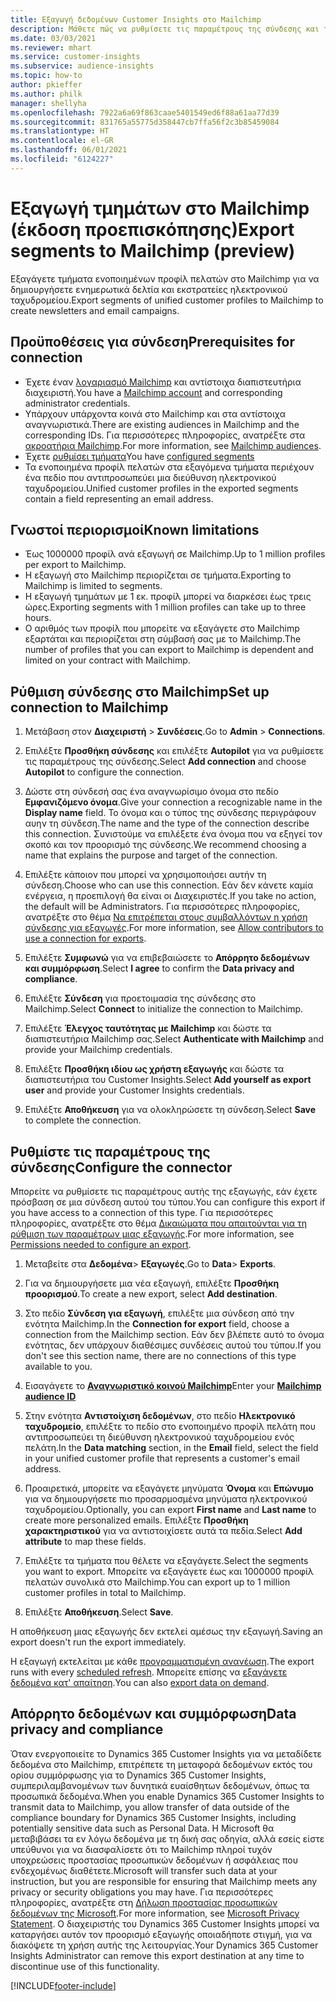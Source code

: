 ```yaml
---
title: Εξαγωγή δεδομένων Customer Insights στο Mailchimp
description: Μάθετε πώς να ρυθμίσετε τις παραμέτρους της σύνδεσης και της εξαγωγής στο Mailchimp.
ms.date: 03/03/2021
ms.reviewer: mhart
ms.service: customer-insights
ms.subservice: audience-insights
ms.topic: how-to
author: pkieffer
ms.author: philk
manager: shellyha
ms.openlocfilehash: 7922a6a69f863caae5401549ed6f88a61aa77d39
ms.sourcegitcommit: 831765a55775d358447cb7ffa56f2c3b85459084
ms.translationtype: HT
ms.contentlocale: el-GR
ms.lasthandoff: 06/01/2021
ms.locfileid: "6124227"
---
```

# <a name="export-segments-to-mailchimp-preview"></a><span data-ttu-id="e1adf-103">Εξαγωγή τμημάτων στο Mailchimp (έκδοση προεπισκόπησης)</span><span class="sxs-lookup"><span data-stu-id="e1adf-103">Export segments to Mailchimp (preview)</span></span>

<span data-ttu-id="e1adf-104">Εξαγάγετε τμήματα ενοποιημένων προφίλ πελατών στο Mailchimp για να δημιουργήσετε ενημερωτικά δελτία και εκστρατείες ηλεκτρονικού ταχυδρομείου.</span><span class="sxs-lookup"><span data-stu-id="e1adf-104">Export segments of unified customer profiles to Mailchimp to create newsletters and email campaigns.</span></span>

## <a name="prerequisites-for-connection"></a><span data-ttu-id="e1adf-105">Προϋποθέσεις για σύνδεση</span><span class="sxs-lookup"><span data-stu-id="e1adf-105">Prerequisites for connection</span></span>

-   <span data-ttu-id="e1adf-106">Έχετε έναν [λογαριασμό Mailchimp](https://mailchimp.com/) και αντίστοιχα διαπιστευτήρια διαχειριστή.</span><span class="sxs-lookup"><span data-stu-id="e1adf-106">You have a [Mailchimp account](https://mailchimp.com/) and corresponding administrator credentials.</span></span>
-   <span data-ttu-id="e1adf-107">Υπάρχουν υπάρχοντα κοινά στο Mailchimp και στα αντίστοιχα αναγνωριστικά.</span><span class="sxs-lookup"><span data-stu-id="e1adf-107">There are existing audiences in Mailchimp and the corresponding IDs.</span></span> <span data-ttu-id="e1adf-108">Για περισσότερες πληροφορίες, ανατρέξτε στα [ακροατήρια Mailchimp](https://mailchimp.com/help/create-audience/).</span><span class="sxs-lookup"><span data-stu-id="e1adf-108">For more information, see [Mailchimp audiences](https://mailchimp.com/help/create-audience/).</span></span>
-   <span data-ttu-id="e1adf-109">Έχετε [ρυθμίσει τμήματα](segments.md)</span><span class="sxs-lookup"><span data-stu-id="e1adf-109">You have [configured segments](segments.md)</span></span>
-   <span data-ttu-id="e1adf-110">Τα ενοποιημένα προφίλ πελατών στα εξαγόμενα τμήματα περιέχουν ένα πεδίο που αντιπροσωπεύει μια διεύθυνση ηλεκτρονικού ταχυδρομείου.</span><span class="sxs-lookup"><span data-stu-id="e1adf-110">Unified customer profiles in the exported segments contain a field representing an email address.</span></span>

## <a name="known-limitations"></a><span data-ttu-id="e1adf-111">Γνωστοί περιορισμοί</span><span class="sxs-lookup"><span data-stu-id="e1adf-111">Known limitations</span></span>

- <span data-ttu-id="e1adf-112">Έως 1000000 προφίλ ανά εξαγωγή σε Mailchimp.</span><span class="sxs-lookup"><span data-stu-id="e1adf-112">Up to 1 million profiles per export to Mailchimp.</span></span>
- <span data-ttu-id="e1adf-113">Η εξαγωγή στο Mailchimp περιορίζεται σε τμήματα.</span><span class="sxs-lookup"><span data-stu-id="e1adf-113">Exporting to Mailchimp is limited to segments.</span></span>
- <span data-ttu-id="e1adf-114">Η εξαγωγή τμημάτων με 1 εκ. προφίλ μπορεί να διαρκέσει έως τρεις ώρες.</span><span class="sxs-lookup"><span data-stu-id="e1adf-114">Exporting segments with 1 million profiles can take up to three hours.</span></span> 
- <span data-ttu-id="e1adf-115">Ο αριθμός των προφίλ που μπορείτε να εξαγάγετε στο Mailchimp εξαρτάται και περιορίζεται στη σύμβασή σας με το Mailchimp.</span><span class="sxs-lookup"><span data-stu-id="e1adf-115">The number of profiles that you can export to Mailchimp is dependent and limited on your contract with Mailchimp.</span></span>

## <a name="set-up-connection-to-mailchimp"></a><span data-ttu-id="e1adf-116">Ρύθμιση σύνδεσης στο Mailchimp</span><span class="sxs-lookup"><span data-stu-id="e1adf-116">Set up connection to Mailchimp</span></span>

1. <span data-ttu-id="e1adf-117">Μετάβαση στον **Διαχειριστή** > **Συνδέσεις**.</span><span class="sxs-lookup"><span data-stu-id="e1adf-117">Go to **Admin** > **Connections**.</span></span>

1. <span data-ttu-id="e1adf-118">Επιλέξτε **Προσθήκη σύνδεσης** και επιλέξτε **Autopilot** για να ρυθμίσετε τις παραμέτρους της σύνδεσης.</span><span class="sxs-lookup"><span data-stu-id="e1adf-118">Select **Add connection** and choose **Autopilot** to configure the connection.</span></span>

1. <span data-ttu-id="e1adf-119">Δώστε στη σύνδεσή σας ένα αναγνωρίσιμο όνομα στο πεδίο **Εμφανιζόμενο όνομα**.</span><span class="sxs-lookup"><span data-stu-id="e1adf-119">Give your connection a recognizable name in the **Display name** field.</span></span> <span data-ttu-id="e1adf-120">Το όνομα και ο τύπος της σύνδεσης περιγράφουν αυην τη σύνδεση.</span><span class="sxs-lookup"><span data-stu-id="e1adf-120">The name and the type of the connection describe this connection.</span></span> <span data-ttu-id="e1adf-121">Συνιστούμε να επιλέξετε ένα όνομα που να εξηγεί τον σκοπό και τον προορισμό της σύνδεσης.</span><span class="sxs-lookup"><span data-stu-id="e1adf-121">We recommend choosing a name that explains the purpose and target of the connection.</span></span>

1. <span data-ttu-id="e1adf-122">Επιλέξτε κάποιον που μπορεί να χρησιμοποιήσει αυτήν τη σύνδεση.</span><span class="sxs-lookup"><span data-stu-id="e1adf-122">Choose who can use this connection.</span></span> <span data-ttu-id="e1adf-123">Εάν δεν κάνετε καμία ενέργεια, η προεπιλογή θα είναι οι Διαχειριστές.</span><span class="sxs-lookup"><span data-stu-id="e1adf-123">If you take no action, the default will be Administrators.</span></span> <span data-ttu-id="e1adf-124">Για περισσότερες πληροφορίες, ανατρέξτε στο θέμα [Να επιτρέπεται στους συμβαλλόντων η χρήση σύνδεσης για εξαγωγές](connections.md#allow-contributors-to-use-a-connection-for-exports).</span><span class="sxs-lookup"><span data-stu-id="e1adf-124">For more information, see [Allow contributors to use a connection for exports](connections.md#allow-contributors-to-use-a-connection-for-exports).</span></span>

1. <span data-ttu-id="e1adf-125">Επιλέξτε **Συμφωνώ** για να επιβεβαιώσετε το **Απόρρητο δεδομένων και συμμόρφωση**.</span><span class="sxs-lookup"><span data-stu-id="e1adf-125">Select **I agree** to confirm the **Data privacy and compliance**.</span></span>

1. <span data-ttu-id="e1adf-126">Επιλέξτε **Σύνδεση** για προετοιμασία της σύνδεσης στο Mailchimp.</span><span class="sxs-lookup"><span data-stu-id="e1adf-126">Select **Connect** to initialize the connection to Mailchimp.</span></span>

1. <span data-ttu-id="e1adf-127">Επιλέξτε **Έλεγχος ταυτότητας με Mailchimp** και δώστε τα διαπιστευτήρια Mailchimp σας.</span><span class="sxs-lookup"><span data-stu-id="e1adf-127">Select **Authenticate with Mailchimp** and provide your Mailchimp credentials.</span></span>

1. <span data-ttu-id="e1adf-128">Επιλέξτε **Προσθήκη ιδίου ως χρήστη εξαγωγής** και δώστε τα διαπιστευτήρια του Customer Insights.</span><span class="sxs-lookup"><span data-stu-id="e1adf-128">Select **Add yourself as export user** and provide your Customer Insights credentials.</span></span>

1. <span data-ttu-id="e1adf-129">Επιλέξτε **Αποθήκευση** για να ολοκληρώσετε τη σύνδεση.</span><span class="sxs-lookup"><span data-stu-id="e1adf-129">Select **Save** to complete the connection.</span></span> 

## <a name="configure-the-connector"></a><span data-ttu-id="e1adf-130">Ρυθμίστε τις παραμέτρους της σύνδεσης</span><span class="sxs-lookup"><span data-stu-id="e1adf-130">Configure the connector</span></span>

<span data-ttu-id="e1adf-131">Μπορείτε να ρυθμίσετε τις παραμέτρους αυτής της εξαγωγής, εάν έχετε πρόσβαση σε μια σύνδεση αυτού του τύπου.</span><span class="sxs-lookup"><span data-stu-id="e1adf-131">You can configure this export if you have access to a connection of this type.</span></span> <span data-ttu-id="e1adf-132">Για περισσότερες πληροφορίες, ανατρέξτε στο θέμα [Δικαιώματα που απαιτούνται για τη ρύθμιση των παραμέτρων μιας εξαγωγής](export-destinations.md#set-up-a-new-export).</span><span class="sxs-lookup"><span data-stu-id="e1adf-132">For more information, see [Permissions needed to configure an export](export-destinations.md#set-up-a-new-export).</span></span>

1. <span data-ttu-id="e1adf-133">Μεταβείτε στα **Δεδομένα**> **Εξαγωγές**.</span><span class="sxs-lookup"><span data-stu-id="e1adf-133">Go to **Data**> **Exports**.</span></span>

1. <span data-ttu-id="e1adf-134">Για να δημιουργήσετε μια νέα εξαγωγή, επιλέξτε **Προσθήκη προορισμού**.</span><span class="sxs-lookup"><span data-stu-id="e1adf-134">To create a new export, select **Add destination**.</span></span>

1. <span data-ttu-id="e1adf-135">Στο πεδίο **Σύνδεση για εξαγωγή**, επιλέξτε μια σύνδεση από την ενότητα Mailchimp.</span><span class="sxs-lookup"><span data-stu-id="e1adf-135">In the **Connection for export** field, choose a connection from the Mailchimp section.</span></span> <span data-ttu-id="e1adf-136">Εάν δεν βλέπετε αυτό το όνομα ενότητας, δεν υπάρχουν διαθέσιμες συνδέσεις αυτού του τύπου.</span><span class="sxs-lookup"><span data-stu-id="e1adf-136">If you don't see this section name, there are no connections of this type available to you.</span></span>

1. <span data-ttu-id="e1adf-137">Εισαγάγετε το **[Αναγνωριστικό κοινού Mailchimp](https://mailchimp.com/help/find-audience-id/)**</span><span class="sxs-lookup"><span data-stu-id="e1adf-137">Enter your **[Mailchimp audience ID](https://mailchimp.com/help/find-audience-id/)**</span></span>

3. <span data-ttu-id="e1adf-138">Στην ενότητα **Αντιστοίχιση δεδομένων**, στο πεδίο **Ηλεκτρονικό ταχυδρομείο**, επιλέξτε το πεδίο στο ενοποιημένο προφίλ πελάτη που αντιπροσωπεύει τη διεύθυνση ηλεκτρονικού ταχυδρομείου ενός πελάτη.</span><span class="sxs-lookup"><span data-stu-id="e1adf-138">In the **Data matching** section, in the **Email** field, select the field in your unified customer profile that represents a customer's email address.</span></span> 

1. <span data-ttu-id="e1adf-139">Προαιρετικά, μπορείτε να εξαγάγετε μηνύματα **Όνομα** και **Επώνυμο** για να δημιουργήσετε πιο προσαρμοσμένα μηνύματα ηλεκτρονικού ταχυδρομείου.</span><span class="sxs-lookup"><span data-stu-id="e1adf-139">Optionally, you can export **First name** and **Last name** to create more personalized emails.</span></span> <span data-ttu-id="e1adf-140">Επιλέξτε **Προσθήκη χαρακτηριστικού** για να αντιστοιχίσετε αυτά τα πεδία.</span><span class="sxs-lookup"><span data-stu-id="e1adf-140">Select **Add attribute** to map these fields.</span></span>

1. <span data-ttu-id="e1adf-141">Επιλέξτε τα τμήματα που θέλετε να εξαγάγετε.</span><span class="sxs-lookup"><span data-stu-id="e1adf-141">Select the segments you want to export.</span></span> <span data-ttu-id="e1adf-142">Μπορείτε να εξαγάγετε έως και 1000000 προφίλ πελατών συνολικά στο Mailchimp.</span><span class="sxs-lookup"><span data-stu-id="e1adf-142">You can export up to 1 million customer profiles in total to Mailchimp.</span></span>

1. <span data-ttu-id="e1adf-143">Επιλέξτε **Αποθήκευση**.</span><span class="sxs-lookup"><span data-stu-id="e1adf-143">Select **Save**.</span></span>

<span data-ttu-id="e1adf-144">Η αποθήκευση μιας εξαγωγής δεν εκτελεί αμέσως την εξαγωγή.</span><span class="sxs-lookup"><span data-stu-id="e1adf-144">Saving an export doesn't run the export immediately.</span></span>

<span data-ttu-id="e1adf-145">Η εξαγωγή εκτελείται με κάθε [προγραμματισμένη ανανέωση](system.md#schedule-tab).</span><span class="sxs-lookup"><span data-stu-id="e1adf-145">The export runs with every [scheduled refresh](system.md#schedule-tab).</span></span> <span data-ttu-id="e1adf-146">Μπορείτε επίσης να [εξαγάγετε δεδομένα κατ' απαίτηση](export-destinations.md#run-exports-on-demand).</span><span class="sxs-lookup"><span data-stu-id="e1adf-146">You can also [export data on demand](export-destinations.md#run-exports-on-demand).</span></span> 

## <a name="data-privacy-and-compliance"></a><span data-ttu-id="e1adf-147">Απόρρητο δεδομένων και συμμόρφωση</span><span class="sxs-lookup"><span data-stu-id="e1adf-147">Data privacy and compliance</span></span>

<span data-ttu-id="e1adf-148">Όταν ενεργοποιείτε το Dynamics 365 Customer Insights για να μεταδίδετε δεδομένα στο Mailchimp, επιτρέπετε τη μεταφορά δεδομένων εκτός του ορίου συμμόρφωσης για το Dynamics 365 Customer Insights, συμπεριλαμβανομένων των δυνητικά ευαίσθητων δεδομένων, όπως τα προσωπικά δεδομένα.</span><span class="sxs-lookup"><span data-stu-id="e1adf-148">When you enable Dynamics 365 Customer Insights to transmit data to Mailchimp, you allow transfer of data outside of the compliance boundary for Dynamics 365 Customer Insights, including potentially sensitive data such as Personal Data.</span></span> <span data-ttu-id="e1adf-149">Η Microsoft θα μεταβιβάσει τα εν λόγω δεδομένα με τη δική σας οδηγία, αλλά εσείς είστε υπεύθυνοι για να διασφαλίσετε ότι το Mailchimp πληροί τυχόν υποχρεώσεις προστασίας προσωπικών δεδομένων ή ασφάλειας που ενδεχομένως διαθέτετε.</span><span class="sxs-lookup"><span data-stu-id="e1adf-149">Microsoft will transfer such data at your instruction, but you are responsible for ensuring that Mailchimp meets any privacy or security obligations you may have.</span></span> <span data-ttu-id="e1adf-150">Για περισσότερες πληροφορίες, ανατρέξτε στη [Δήλωση προστασίας προσωπικών δεδομένων της Microsoft](https://go.microsoft.com/fwlink/?linkid=396732).</span><span class="sxs-lookup"><span data-stu-id="e1adf-150">For more information, see [Microsoft Privacy Statement](https://go.microsoft.com/fwlink/?linkid=396732).</span></span>
<span data-ttu-id="e1adf-151">Ο διαχειριστής του Dynamics 365 Customer Insights μπορεί να καταργήσει αυτόν τον προορισμό εξαγωγής οποιαδήποτε στιγμή, για να διακόψετε τη χρήση αυτής της λειτουργίας.</span><span class="sxs-lookup"><span data-stu-id="e1adf-151">Your Dynamics 365 Customer Insights Administrator can remove this export destination at any time to discontinue use of this functionality.</span></span>

[!INCLUDE[footer-include](../includes/footer-banner.md)]
